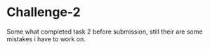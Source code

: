 # Challenge-2

Some what completed task 2 before submission, still their are some mistakes i have to work on.
